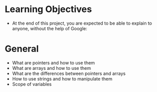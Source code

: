 # Learning Objectives
* At the end of this project, you are expected to be able to explain to anyone, without the help of Google:

# General
* What are pointers and how to use them
* What are arrays and how to use them
* What are the differences between pointers and arrays
* How to use strings and how to manipulate them
* Scope of variables
